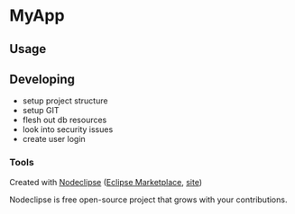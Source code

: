 

# MyApp



## Usage



## Developing
- setup project structure
- setup GIT
- flesh out db resources
- look into security issues
- create user login


### Tools

Created with [Nodeclipse](https://github.com/Nodeclipse/nodeclipse-1)
 ([Eclipse Marketplace](http://marketplace.eclipse.org/content/nodeclipse), [site](http://www.nodeclipse.org))   

Nodeclipse is free open-source project that grows with your contributions.
